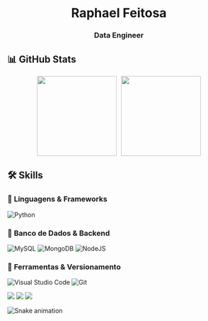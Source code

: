 <h1 align="center">Raphael Feitosa</h1>
<h3 align="center">Data Engineer</h3>

## 📊 **GitHub Stats**

<div style="display: flex; align-items: center; justify-content: center; gap: 10px;">
  <img src="https://github-readme-stats.vercel.app/api?username=RaphaelFeitosaAssumpcao&theme=radical&show_icons=true&hide_border=true&count_private=true" height="180px"/>
  <img src="https://github-readme-stats.vercel.app/api/top-langs/?username=RaphaelFeitosaAssumpcao&theme=radical&show_icons=true&hide_border=true&layout=compact" height="180px"/>
</div>

## 🛠 Skills  

### 🔹 **Linguagens & Frameworks**  
![Python](https://img.shields.io/badge/Python-3776AB?style=for-the-badge&logo=python&logoColor=white)

### 🔹 **Banco de Dados & Backend**  
![MySQL](https://img.shields.io/badge/MySQL-00000F?style=for-the-badge&logo=mysql&logoColor=white)
![MongoDB](https://img.shields.io/badge/MongoDB-%234ea94b.svg?style=for-the-badge&logo=mongodb&logoColor=white)
![NodeJS](https://img.shields.io/badge/node.js-6DA55F?style=for-the-badge&logo=node.js&logoColor=white)

### 🔹 **Ferramentas & Versionamento** 
![Visual Studio Code](https://img.shields.io/badge/Visual%20Studio%20Code-0078d7.svg?style=for-the-badge&logo=visual-studio-code&logoColor=white)
![Git](https://img.shields.io/badge/Git-E34F26?style=for-the-badge&logo=git&logoColor=white)


<div> 
  <a href="https://instagram.com/raphael.feitosa01" target="_blank"><img src="https://img.shields.io/badge/-Instagram-%23E4405F?style=for-the-badge&logo=instagram&logoColor=white" target="_blank"></a>
  <a href = "raphaelassumpcao00@gmail.com"><img src="https://img.shields.io/badge/-Gmail-%23333?style=for-the-badge&logo=gmail&logoColor=white" target="_blank"></a>
  <a href="https://www.linkedin.com/in/raphael-feitosa-assumpcao" target="_blank"><img src="https://img.shields.io/badge/-LinkedIn-%230077B5?style=for-the-badge&logo=linkedin&logoColor=white" target="_blank"></a> 
 
  ![Snake animation](https://github.com/RaphaelFeitosaAssumpcao/RaphaelFeitosaAssumpcao/blob/output/github-contribution-grid-snake.svg)
 
</div>

